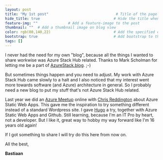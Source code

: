 ```yaml
---
layout: post
title: "My 1st post"                               # Title of the page
hide_title: true                                  # Hide the title when displaying the post, but shown in lists of posts
feature-img: ""              # Add a feature-image to the post
thumbnail: ""  # Add a thumbnail image on blog view
color: rgb(80,140,22)                             # Add the specified color as feature image, and change link colors in post
bootstrap: true                                   # Add bootstrap to the page
tags: []
---
```



I never had the need for my own "blog", because all the things I wanted to share workwise was Azure Stack Hub related. Thanks to Mark Scholman for letting me be a part of [AzureStack.blog](http://azurestack.blog). ;-)

But sometimes things happen and you need to adjust. My work with Azure Stack Hub came slowly to a halt and I also noticed that my interest went more towards software (and Azure) architecture in general. So I probably need a new blog to put my stuff that's not Azure Stack Hub related. 

Last year we did an [Azure Meetup](https://www.youtube.com/watch?v=dqNFdUycrkc) online with [Chris Reddington](https://www.cloudwithchris.com/) about Azure Static Web Apps. This gave me the inspiration to try something different instead of a standard Wordpress site. I gave [Hugo](https://gohugo.io) a try, together with Azure Static Web Apps and Github. Still learning, because I'm an IT Pro by heart, not a developer. But I like it, great way to hobby my way forward like I'm 16 years old again!

If I got something to share I will try do this here from now on.

All the best,

**Bastiaan**

